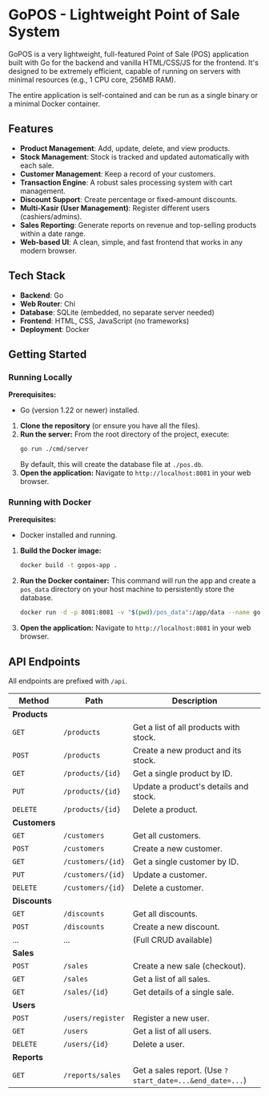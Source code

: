 # GoPOS - Lightweight Point of Sale System

GoPOS is a very lightweight, full-featured Point of Sale (POS) application built with Go for the backend and vanilla HTML/CSS/JS for the frontend. It's designed to be extremely efficient, capable of running on servers with minimal resources (e.g., 1 CPU core, 256MB RAM).

The entire application is self-contained and can be run as a single binary or a minimal Docker container.

## Features

- **Product Management**: Add, update, delete, and view products.
- **Stock Management**: Stock is tracked and updated automatically with each sale.
- **Customer Management**: Keep a record of your customers.
- **Transaction Engine**: A robust sales processing system with cart management.
- **Discount Support**: Create percentage or fixed-amount discounts.
- **Multi-Kasir (User Management)**: Register different users (cashiers/admins).
- **Sales Reporting**: Generate reports on revenue and top-selling products within a date range.
- **Web-based UI**: A clean, simple, and fast frontend that works in any modern browser.

## Tech Stack

- **Backend**: Go
- **Web Router**: Chi
- **Database**: SQLite (embedded, no separate server needed)
- **Frontend**: HTML, CSS, JavaScript (no frameworks)
- **Deployment**: Docker

## Getting Started

### Running Locally

**Prerequisites:**
- Go (version 1.22 or newer) installed.

1.  **Clone the repository** (or ensure you have all the files).
2.  **Run the server:** From the root directory of the project, execute:
    ```bash
    go run ./cmd/server
    ```
    By default, this will create the database file at `./pos.db`.
3.  **Open the application:** Navigate to `http://localhost:8081` in your web browser.

### Running with Docker

**Prerequisites:**
- Docker installed and running.

1.  **Build the Docker image:**
    ```bash
    docker build -t gopos-app .
    ```

2.  **Run the Docker container:**
    This command will run the app and create a `pos_data` directory on your host machine to persistently store the database.

    ```bash
    docker run -d -p 8081:8081 -v "$(pwd)/pos_data":/app/data --name gopos gopos-app
    ```

3.  **Open the application:** Navigate to `http://localhost:8081` in your web browser.

## API Endpoints

All endpoints are prefixed with `/api`.

| Method   | Path                      | Description                               |
|----------|---------------------------|-------------------------------------------|
| **Products** | | |
| `GET`    | `/products`               | Get a list of all products with stock.    |
| `POST`   | `/products`               | Create a new product and its stock.       |
| `GET`    | `/products/{id}`          | Get a single product by ID.               |
| `PUT`    | `/products/{id}`          | Update a product's details and stock.     |
| `DELETE` | `/products/{id}`          | Delete a product.                         |
| **Customers** | | |
| `GET`    | `/customers`              | Get all customers.                        |
| `POST`   | `/customers`              | Create a new customer.                    |
| `GET`    | `/customers/{id}`         | Get a single customer by ID.              |
| `PUT`    | `/customers/{id}`         | Update a customer.                        |
| `DELETE` | `/customers/{id}`         | Delete a customer.                        |
| **Discounts** | | |
| `GET`    | `/discounts`              | Get all discounts.                        |
| `POST`   | `/discounts`              | Create a new discount.                    |
| ...      | ...                       | (Full CRUD available)                     |
| **Sales** | | |
| `POST`   | `/sales`                  | Create a new sale (checkout).             |
| `GET`    | `/sales`                  | Get a list of all sales.                  |
| `GET`    | `/sales/{id}`             | Get details of a single sale.             |
| **Users** | | |
| `POST`   | `/users/register`         | Register a new user.                      |
| `GET`    | `/users`                  | Get a list of all users.                  |
| `DELETE` | `/users/{id}`             | Delete a user.                            |
| **Reports** | | |
| `GET`    | `/reports/sales`          | Get a sales report. (Use `?start_date=...&end_date=...`) |